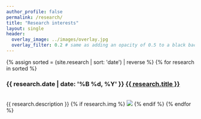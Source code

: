 ```yaml
---
author_profile: false
permalink: /research/
title: "Research interests"
layout: single
header:
  overlay_image: ../images/overlay.jpg
  overlay_filter: 0.2 # same as adding an opacity of 0.5 to a black background
---
```


{% assign sorted = (site.research | sort: 'date') | reverse %}
{% for research in sorted %}
<h3> {{ research.date | date: '%B %d, %Y' }} <a href="{{ research.url }}">{{ research.title }}</a></h3><br>
<span>{{ research.description }}</span>
{% if research.img %}
<img src="{{ site.baseurl }}/images/{{ research.img }}">
{% endif %}
{% endfor %}

